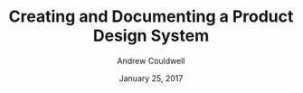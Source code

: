 ---
date: January 25, 2017
title: Creating and Documenting a Product Design System
author: Andrew Couldwell
link: https://medium.com/owl-studios/plasma-design-system-4d63fb6c1afc
description: An article about how we created a design system at WeWork. I’ll share insight into our process, product design, the tools we used to create and implement the system, and also how we document and share the system with our team.
tags:
- process

# ================================
# ARTICLE TAGS AVAILABLE
# ================================
# - animation
# - code
# - contribution
# - design-tokens
# - figma
# - leadership
# - patterns
# - process
# - sketch
# ================================
---